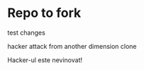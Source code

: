 # Repo to fork

test changes

hacker attack from another dimension clone

Hacker-ul este nevinovat!
